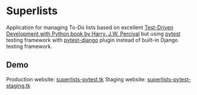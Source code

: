 # Superlists

Application for managing To-Do lists based on excellent [Test-Driven Development with Python book by Harry. J.W. Percival](https://www.obeythetestinggoat.com) but using [pytest](https://github.com/pytest-dev/pytest/) testing framework with [pytest-django](https://github.com/pytest-dev/pytest-django) plugin instead of built-in Django testing framework.

## Demo

Production website: [superlists-pytest.tk](superlists-pytest.tk)
Staging website: [superlists-pytest-staging.tk](superlists-pytest-staging.tk)

